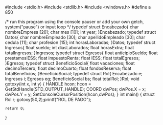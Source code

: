 #include <stdio.h>
#include <stdlib.h>
#include <windows.h>
#define a 850

/* run this program using the console pauser or add your own getch, system("pause") or input loop */
typedef struct Encabezado{
	char nombreEmpresa [20];
	char mes [10];
	int year;
}Encabezado; 
typedef struct Datos{
	char nombreEmpleado [30];
	char apellidoEmpleado [30];
	char cedula [11];
	char profesion [15];
	int horasLaboradas;
}Datos;
typedef struct Ingresos{
	float sueldo;
	int diasLaborados;
	float horasExtra;
	float totalIngresos;
}Ingresos;
 typedef struct Egresos{
 	float anticipioSueldo;
 	float prestamosIESS;
 	float impuestoRenta;
 	float IESS;
 	float totalEgresos;
 }Egresos;
 typedef struct BeneficioSocial{
 	float vacaciones;
 	float decimoTercero;
 	float decimoCuarto;
 	float fondosReserva;
 	float totalBeneficios;
 }BeneficioSocial;
 typedef struct Rol{
 	Encabezado e;
 	Ingresos i;
 	Egresos eg;
 	BeneficioSocial bs;
 	float totalRol;
 }Rol;
void gotoxy(int x, int y)
{
 HANDLE hcon;
 hcon = GetStdHandle(STD_OUTPUT_HANDLE);
 COORD dwPos;
 dwPos.X = x;
 dwPos.Y = y;
 SetConsoleCursorPosition(hcon,dwPos);
}
int main() {
	struct Rol r;
	gotoxy(50,2);printf("ROL DE PAGO");
	

	return 0;
}
